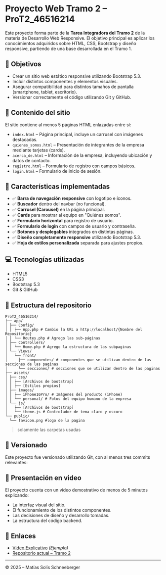 # Proyecto Web Tramo 2 – ProT2_46516214

Este proyecto forma parte de la **Tarea Integradora del Tramo 2** de la materia de Desarrollo Web Responsive. El objetivo principal es aplicar los conocimientos adquiridos sobre HTML, CSS, Bootstrap y diseño responsive, partiendo de una base desarrollada en el Tramo 1.

## 📌 Objetivos

- Crear un sitio web estático responsive utilizando Bootstrap 5.3.
- Incluir distintos componentes y elementos visuales.
- Asegurar compatibilidad para distintos tamaños de pantalla (smartphone, tablet, escritorio).
- Versionar correctamente el código utilizando Git y GitHub.

## 🧩 Contenido del sitio

El sitio contiene al menos 5 páginas HTML enlazadas entre sí:

- `index.html` – Página principal, incluye un carrusel con imágenes destacadas.
- `quienes_somos.html` – Presentación de integrantes de la empresa mediante tarjetas (cards).
- `acerca_de.html` – Información de la empresa, incluyendo ubicación y datos de contacto.
- `registro.html` – Formulario de registro con campos básicos.
- `login.html` – Formulario de inicio de sesión.

## 🎨 Características implementadas

- ✅ **Barra de navegación responsive** con logotipo e íconos.
- ✅ **Buscador** dentro del navbar (no funcional).
- ✅ **Carrusel (Carousel)** en la página principal.
- ✅ **Cards** para mostrar al equipo en "Quiénes somos".
- ✅ **Formulario horizontal** para registro de usuario.
- ✅ **Formulario de login** con campos de usuario y contraseña.
- ✅ **Botones y desplegables** integrados en distintas páginas.
- ✅ **Diseño completamente responsive** utilizando Bootstrap 5.3.
- ✅ **Hoja de estilos personalizada** separada para ajustes propios.

## 💻 Tecnologías utilizadas

- HTML5
- CSS3
- Bootstrap 5.3
- Git & GitHub

## 📁 Estructura del repositorio

```
ProT2_46516214/
├── app/
│ ├── Config/
│ │ ├── App.php # Cambio la URL a http://localhost/{Nombre del Repositorio}
│ │ └── Routes.php # Agrego las sub-páginas
│ ├── Controllers/
│ │ └── Home.php # Agrego la estructura de las subpaginas
│ └── Views/
│   └── front/
│     ├── componentes/ # componentes que se utilizan dentro de las secciones de las paginas
│     └── secciones/ # secciones que se utilizan dentro de las paginas
├── assets/
│ ├── css/
│ │ ├── [Archivos de bootstrap]
│ │ ├── [Estilos propios]
│ ├── images/
│ │ ├── iPhone16Pro/ # Imágenes del producto (iPhone)
│ │ └── personal/ # Fotos del equipo humano de la empresa
│ └── js/
│   ├── [Archivos de bootstrap]
│   └── theme.js # Controlador de tema claro y oscuro
└── public/
  └── favicon.png #logo de la pagina
```
> solamente las carpetas usadas

## 📅 Versionado

Este proyecto fue versionado utilizando Git, con al menos tres commits relevantes:

## 🎥 Presentación en video

El proyecto cuenta con un video demostrativo de menos de 5 minutos explicando:

- La interfaz visual del sitio.
- El funcionamiento de los distintos componentes.
- Las decisiones de diseño y desarrollo tomadas.
- La estructura del código backend. <!-- No tengo que hacer -->

## 🔗 Enlaces

- [Video Explicativo](https://github.com/usuarioalumno/ProT1_23111111) *(Ejemplo)*
- [Repositorio actual – Tramo 2](https://github.com/MatiasSolisSchneeberger/ProT2_46516214)

---

© 2025 – Matías Solís Schneeberger
